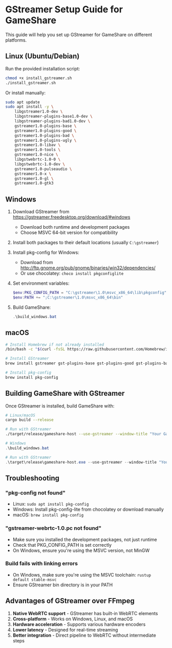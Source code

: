 # GStreamer Setup Guide for GameShare

This guide will help you set up GStreamer for GameShare on different platforms.

## Linux (Ubuntu/Debian)

Run the provided installation script:

```bash
chmod +x install_gstreamer.sh
./install_gstreamer.sh
```

Or install manually:

```bash
sudo apt update
sudo apt install -y \
    libgstreamer1.0-dev \
    libgstreamer-plugins-base1.0-dev \
    libgstreamer-plugins-bad1.0-dev \
    gstreamer1.0-plugins-base \
    gstreamer1.0-plugins-good \
    gstreamer1.0-plugins-bad \
    gstreamer1.0-plugins-ugly \
    gstreamer1.0-libav \
    gstreamer1.0-tools \
    gstreamer1.0-nice \
    libgstwebrtc-1.0-0 \
    libgstwebrtc-1.0-dev \
    gstreamer1.0-pulseaudio \
    gstreamer1.0-x \
    gstreamer1.0-gl \
    gstreamer1.0-gtk3
```

## Windows

1. Download GStreamer from https://gstreamer.freedesktop.org/download/#windows
   - Download both runtime and development packages
   - Choose MSVC 64-bit version for compatibility

2. Install both packages to their default locations (usually `C:\gstreamer`)

3. Install pkg-config for Windows:
   - Download from http://ftp.gnome.org/pub/gnome/binaries/win32/dependencies/
   - Or use chocolatey: `choco install pkgconfiglite`

4. Set environment variables:
   ```powershell
   $env:PKG_CONFIG_PATH = "C:\gstreamer\1.0\msvc_x86_64\lib\pkgconfig"
   $env:PATH += ";C:\gstreamer\1.0\msvc_x86_64\bin"
   ```

5. Build GameShare:
   ```powershell
   .\build_windows.bat
   ```

## macOS

```bash
# Install Homebrew if not already installed
/bin/bash -c "$(curl -fsSL https://raw.githubusercontent.com/Homebrew/install/HEAD/install.sh)"

# Install GStreamer
brew install gstreamer gst-plugins-base gst-plugins-good gst-plugins-bad gst-plugins-ugly gst-libav

# Install pkg-config
brew install pkg-config
```

## Building GameShare with GStreamer

Once GStreamer is installed, build GameShare with:

```bash
# Linux/macOS
cargo build --release

# Run with GStreamer
./target/release/gameshare-host --use-gstreamer --window-title "Your Game"
```

```powershell
# Windows
.\build_windows.bat

# Run with GStreamer
.\target\release\gameshare-host.exe --use-gstreamer --window-title "Your Game"
```

## Troubleshooting

### "pkg-config not found"
- Linux: `sudo apt install pkg-config`
- Windows: Install pkg-config-lite from chocolatey or download manually
- macOS: `brew install pkg-config`

### "gstreamer-webrtc-1.0.pc not found"
- Make sure you installed the development packages, not just runtime
- Check that PKG_CONFIG_PATH is set correctly
- On Windows, ensure you're using the MSVC version, not MinGW

### Build fails with linking errors
- On Windows, make sure you're using the MSVC toolchain: `rustup default stable-msvc`
- Ensure GStreamer bin directory is in your PATH

## Advantages of GStreamer over FFmpeg

1. **Native WebRTC support** - GStreamer has built-in WebRTC elements
2. **Cross-platform** - Works on Windows, Linux, and macOS
3. **Hardware acceleration** - Supports various hardware encoders
4. **Lower latency** - Designed for real-time streaming
5. **Better integration** - Direct pipeline to WebRTC without intermediate steps